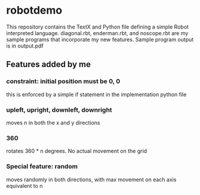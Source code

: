 # robotdemo
This repository contains the TextX and Python file defining a simple Robot interpreted language. diagonal.rbt, enderman.rbt, and noscope.rbt are my sample programs that incorporate my new features. Sample program output is in output.pdf
## Features added by me
### constraint: initial position must be 0, 0
this is enforced by a simple if statement in the implementation python file
### upleft, upright, downleft, downright
moves n in both the x and y directions
### 360
rotates 360 * n degrees. No actual movement on the grid
### Special feature: random
moves randomly in both directions, with max movement on each axis equivalent to n
